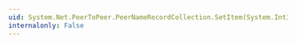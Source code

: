 ```yaml
---
uid: System.Net.PeerToPeer.PeerNameRecordCollection.SetItem(System.Int32,System.Net.PeerToPeer.PeerNameRecord)
internalonly: False
---
```

